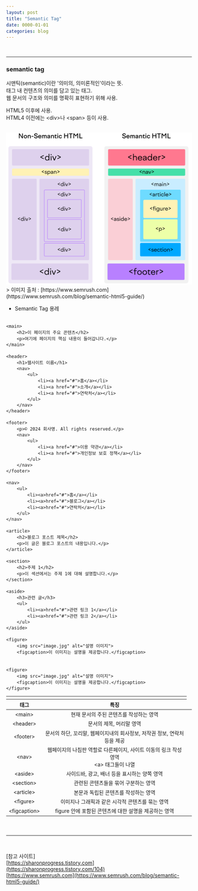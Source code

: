```yaml
---
layout: post
title: "Semantic Tag"
date: 0000-01-01
categories: blog
---
```


<br>

---
### semantic tag
시맨틱(semantic)이란 '의미의, 의미론적인'이라는 뜻. <br>
태그 내 컨텐츠의 의미를 담고 있는 태그. <br>
웹 문서의 구조와 의미를 명확히 표현하기 위해 사용. <br>

HTML5 이후에 사용. <br>
HTML4 이전에는 &lt;div&gt;나 &lt;span&gt; 등이 사용. <br>

<br>
<div class="image-container">
    <img class="image-medium" src="/assets/image/SemanticTag.png">
</div>
> 이미지 출처 : [https://www.semrush.com](https://www.semrush.com/blog/semantic-html5-guide/)

<br>

- Semantic Tag 용레
<pre><code>
&lt;main&gt;
    &lt;h2&gt;이 페이지의 주요 콘텐츠&lt;/h2&gt;
    &lt;p&gt;여기에 페이지의 핵심 내용이 들어갑니다.&lt;/p&gt;
&lt;/main&gt;

&lt;header&gt;
    &lt;h1&gt;웹사이트 이름&lt;/h1&gt;
    &lt;nav&gt;
        &lt;ul&gt;
            &lt;li&gt;&lt;a href="#">홈&lt;/a&gt;&lt;/li&gt;
            &lt;li&gt;&lt;a href="#">소개&lt;/a&gt;&lt;/li&gt;
            &lt;li&gt;&lt;a href="#">연락처&lt;/a&gt;&lt;/li&gt;
        &lt;/ul&gt;
    &lt;/nav&gt;
&lt;/header&gt;

&lt;footer&gt;
    &lt;p&gt;&copy; 2024 회사명. All rights reserved.&lt;/p&gt;
    &lt;nav&gt;
        &lt;ul&gt;
            &lt;li&gt;&lt;a href="#">이용 약관&lt;/a&gt;&lt;/li&gt;
            &lt;li&gt;&lt;a href="#">개인정보 보호 정책&lt;/a&gt;&lt;/li&gt;
        &lt;/ul&gt;
    &lt;/nav&gt;
&lt;/footer&gt;

&lt;nav&gt;
    &lt;ul&gt;
        &lt;li&gt;&lt;a&gt;href="#">홈&lt;/a&gt;&lt;/li&gt;
        &lt;li&gt;&lt;a&gt;href="#">블로그&lt;/a&gt;&lt;/li&gt;
        &lt;li&gt;&lt;a&gt;href="#">연락처&lt;/a&gt;&lt;/li&gt;
    &lt;/ul&gt;
&lt;/nav&gt;

&lt;article&gt;
    &lt;h2&gt;블로그 포스트 제목&lt;/h2&gt;
    &lt;p&gt;이 글은 블로그 포스트의 내용입니다.&lt;/p&gt;
&lt;/article&gt;

&lt;section&gt;
    &lt;h2&gt;주제 1&lt;/h2&gt;
    &lt;p&gt;이 섹션에서는 주제 1에 대해 설명합니다.&lt;/p&gt;
&lt;/section&gt;

&lt;aside&gt;
    &lt;h3&gt;관련 글&lt;/h3&gt;
    &lt;ul&gt;
        &lt;li&gt;&lt;a&gt;href="#">관련 링크 1&lt;/a&gt;&lt;/li&gt;
        &lt;li&gt;&lt;a&gt;href="#">관련 링크 2&lt;/a&gt;&lt;/li&gt;
    &lt;/ul&gt;
&lt;/aside&gt;

&lt;figure&gt;
    &lt;img src="image.jpg" alt="설명 이미지"&gt;
    &lt;figcaption&gt;이 이미지는 설명을 제공합니다.&lt;/figcaption&gt;
</figure>

&lt;figure&gt;
    &lt;img src="image.jpg" alt="설명 이미지"&gt;
    &lt;figcaption&gt;이 이미지는 설명을 제공합니다.&lt;/figcaption&gt;
&lt;/figure&gt;
</code></pre>

<style>
    th, td {
        text-align: center;
    }
</style>

<table>
    <thead>
        <tr>
            <th></th><th></th>
        </tr>
        <tr>
            <th>태그</th>
            <th>특징</th>
        </tr>
    </thead>
    <tbody>
        <tr>
            <td>&lt;main&gt;</td>
            <td>현재 문서의 주된 콘텐츠를 작성하는 영역</td>
        </tr>
        <tr>
            <td>&lt;header&gt;</td>
            <td>문서의 제목, 머리말 영역</td>
        </tr>
        <tr>
            <td>&lt;footer&gt;</td>
            <td>문서의 하단, 꼬리말, 웹페이지내의 회사정보, 저작권 정보, 연락처등을 제공</td>
        </tr>
        <tr>
            <td>&lt;nav&gt;</td>
            <td>웹페이지의 나침판 역할로 다른페이지, 사이트 이동의 링크 작성 영역<br>&lt;a&gt; 태그들이 나열</td>
        </tr>
        <tr>
            <td>&lt;aside&gt;</td>
            <td>사이드바, 광고, 배너 등을 표시하는 양쪽 영역</td>
        </tr>
        <tr>
            <td>&lt;section&gt;</td>
            <td>관련된 콘텐츠들을 묶어 구분하는 영역</td>
        </tr>
        <tr>
            <td>&lt;article&gt;</td>
            <td>본문과 독립된 콘텐츠를 작성하는 영역</td>
        </tr>
        <tr>
            <td>&lt;figure&gt;</td>
            <td>이미지나 그래픽과 같은 시각적 콘텐츠를 묶는 영역</td>
        </tr>
        <tr>
            <td>&lt;figcaption&gt;</td>
            <td>figure 안에 포함된 콘텐츠에 대한 설명을 제공하는 영역</td>
        </tr>
    </tbody>
    <thead>
        <tr>
            <th></th><th></th><th></th>
        </tr>
    </thead>
</table>





<br>
<hr>
<br>

[참고 사이트]<br>
[https://sharonprogress.tistory.com](https://sharonprogress.tistory.com/104) <br>
[https://www.semrush.com](https://www.semrush.com/blog/semantic-html5-guide/) <br>